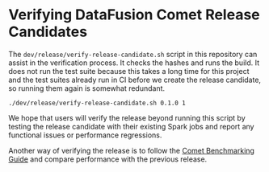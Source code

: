 <!--
Licensed to the Apache Software Foundation (ASF) under one
or more contributor license agreements.  See the NOTICE file
distributed with this work for additional information
regarding copyright ownership.  The ASF licenses this file
to you under the Apache License, Version 2.0 (the
"License"); you may not use this file except in compliance
with the License.  You may obtain a copy of the License at

  http://www.apache.org/licenses/LICENSE-2.0

Unless required by applicable law or agreed to in writing,
software distributed under the License is distributed on an
"AS IS" BASIS, WITHOUT WARRANTIES OR CONDITIONS OF ANY
KIND, either express or implied.  See the License for the
specific language governing permissions and limitations
under the License.
-->

# Verifying DataFusion Comet Release Candidates

The `dev/release/verify-release-candidate.sh` script in this repository can assist in the verification
process. It checks the hashes and runs the build. It does not run the test suite because this takes a long time
for this project and the test suites already run in CI before we create the release candidate, so running them
again is somewhat redundant.

```shell
./dev/release/verify-release-candidate.sh 0.1.0 1
```

We hope that users will verify the release beyond running this script by testing the release candidate with their
existing Spark jobs and report any functional issues or performance regressions.

Another way of verifying the release is to follow the
[Comet Benchmarking Guide](https://datafusion.apache.org/comet/contributor-guide/benchmarking.html) and compare
performance with the previous release.

